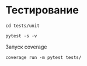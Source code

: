 # Тестирование 

```
cd tests/unit

pytest -s -v
```

Запуск coverage

```
coverage run -m pytest tests/
```

